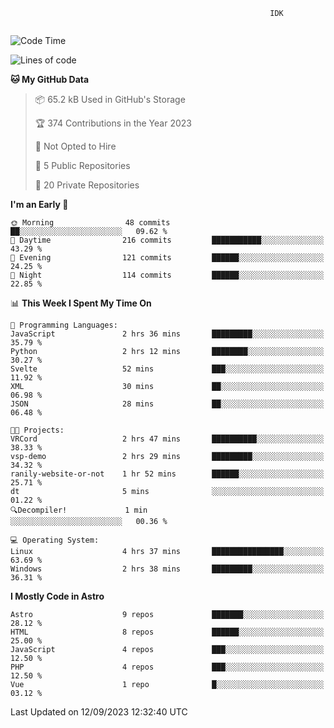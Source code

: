 ```text
                                                          IDK
                                       
```

<!--START_SECTION:waka-->
![Code Time](http://img.shields.io/badge/Code%20Time-39%20hrs%2050%20mins-blue)

![Lines of code](https://img.shields.io/badge/From%20Hello%20World%20I%27ve%20Written-111.8%20thousand%20lines%20of%20code-blue)

**🐱 My GitHub Data** 

> 📦 65.2 kB Used in GitHub's Storage 
 > 
> 🏆 374 Contributions in the Year 2023
 > 
> 🚫 Not Opted to Hire
 > 
> 📜 5 Public Repositories 
 > 
> 🔑 20 Private Repositories 
 > 
**I'm an Early 🐤** 

```text
🌞 Morning                48 commits          ██░░░░░░░░░░░░░░░░░░░░░░░   09.62 % 
🌆 Daytime                216 commits         ███████████░░░░░░░░░░░░░░   43.29 % 
🌃 Evening                121 commits         ██████░░░░░░░░░░░░░░░░░░░   24.25 % 
🌙 Night                  114 commits         ██████░░░░░░░░░░░░░░░░░░░   22.85 % 
```


📊 **This Week I Spent My Time On** 

```text
💬 Programming Languages: 
JavaScript               2 hrs 36 mins       █████████░░░░░░░░░░░░░░░░   35.79 % 
Python                   2 hrs 12 mins       ████████░░░░░░░░░░░░░░░░░   30.27 % 
Svelte                   52 mins             ███░░░░░░░░░░░░░░░░░░░░░░   11.92 % 
XML                      30 mins             ██░░░░░░░░░░░░░░░░░░░░░░░   06.98 % 
JSON                     28 mins             ██░░░░░░░░░░░░░░░░░░░░░░░   06.48 % 

🐱‍💻 Projects: 
VRCord                   2 hrs 47 mins       ██████████░░░░░░░░░░░░░░░   38.33 % 
vsp-demo                 2 hrs 29 mins       █████████░░░░░░░░░░░░░░░░   34.32 % 
ranily-website-or-not    1 hr 52 mins        ██████░░░░░░░░░░░░░░░░░░░   25.71 % 
dt                       5 mins              ░░░░░░░░░░░░░░░░░░░░░░░░░   01.22 % 
🔍Decompiler!             1 min               ░░░░░░░░░░░░░░░░░░░░░░░░░   00.36 % 

💻 Operating System: 
Linux                    4 hrs 37 mins       ████████████████░░░░░░░░░   63.69 % 
Windows                  2 hrs 38 mins       █████████░░░░░░░░░░░░░░░░   36.31 % 
```

**I Mostly Code in Astro** 

```text
Astro                    9 repos             ███████░░░░░░░░░░░░░░░░░░   28.12 % 
HTML                     8 repos             ██████░░░░░░░░░░░░░░░░░░░   25.00 % 
JavaScript               4 repos             ███░░░░░░░░░░░░░░░░░░░░░░   12.50 % 
PHP                      4 repos             ███░░░░░░░░░░░░░░░░░░░░░░   12.50 % 
Vue                      1 repo              █░░░░░░░░░░░░░░░░░░░░░░░░   03.12 % 
```




 Last Updated on 12/09/2023 12:32:40 UTC
<!--END_SECTION:waka-->
